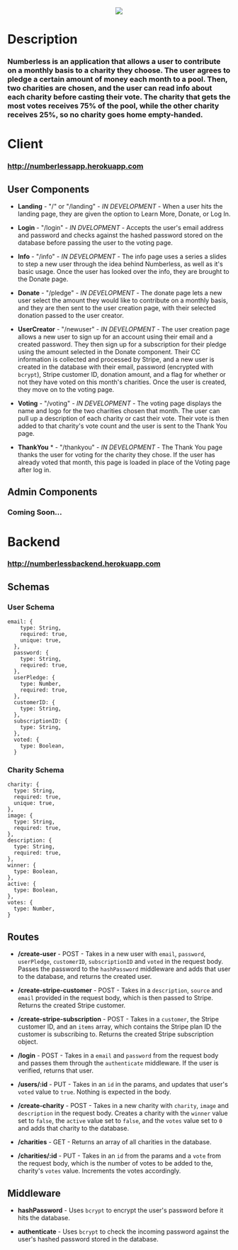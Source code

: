<p align="center">
  <br><br>
  <img src="https://i.imgur.com/QXCdALM.png">
</p>








# **Description**

### Numberless is an application that allows a user to contribute on a monthly basis to a charity they choose. The user agrees to pledge a certain amount of money each month to a pool. Then, two charities are chosen, and the user can read info about each charity before casting their vote. The charity that gets the most votes receives 75% of the pool, while the other charity receives 25%, so no charity goes home empty-handed.



# **Client**

### http://numberlessapp.herokuapp.com

## User Components

* **Landing** - "/" or "/landing" - *IN DEVELOPMENT* - When a user hits the landing page, they are given the option to Learn More, Donate, or Log In. 

* **Login** - "/login" - *IN DVELOPMENT* - Accepts the user's email address and password and checks against the hashed password stored on the database before passing the user to the voting page.

* **Info** - "/info" - *IN DEVELOPMENT* - The info page uses a series a slides to step a new user through the idea behind Numberless, as well as it's basic usage. Once the user has looked over the info, they are brought to the Donate page.

* **Donate** - "/pledge" - *IN DEVELOPMENT* - The donate page lets a new user select the amount they would like to contribute on a monthly basis, and they are then sent to the user creation page, with their selected donation passed to the user creator.

* **UserCreator** - "/newuser" - *IN DEVELOPMENT* - The user creation page allows a new user to sign up for an account using their email and a created password. They then sign up for a subscription for their pledge using the amount selected in the Donate component. Their CC information is collected and processed by Stripe, and a new user is created in the database with their email, password (encrypted with `bcrypt`), Stripe customer ID, donation amount, and a flag for whether or not they have voted on this month's charities. Once the user is created, they move on to the voting page.

* **Voting** - "/voting" - *IN DEVELOPMENT* - The voting page displays the name and logo for the two charities chosen that month. The user can pull up a description of each charity or cast their vote. Their vote is then added to that charity's vote count and the user is sent to the Thank You page.

* **ThankYou** * - "/thankyou" - *IN DEVELOPMENT* - The Thank You page thanks the user for voting for the charity they chose. If the user has already voted that month, this page is loaded in place of the Voting page after log in.

## Admin Components

### Coming Soon...

# **Backend**

### http://numberlessbackend.herokuapp.com

## Schemas

### User Schema

```
email: {
    type: String,
    required: true,
    unique: true,
  },
  password: {
    type: String,
    required: true,
  },
  userPledge: {
    type: Number,
    required: true,
  },
  customerID: {
    type: String,
  },
  subscriptionID: {
    type: String,
  },
  voted: {
    type: Boolean,
  }
  ```

  ### Charity Schema

  ```
  charity: {
    type: String,
    required: true,
    unique: true,
  },
  image: {
    type: String, 
    required: true,
  },
  description: {
    type: String,
    required: true,
  },
  winner: {
    type: Boolean,
  },
  active: {
    type: Boolean,
  },
  votes: {
    type: Number,
  }
  ```

## Routes

* **/create-user** - POST - Takes in a new user with `email`, `password`, `userPledge`, `customerID`, `subscriptionID` and `voted` in the request body. Passes the password to the `hashPassword` middleware and adds that user to the database, and returns the created user.

* **/create-stripe-customer** - POST - Takes in a `description`, `source` and `email` provided in the request body, which is then passed to Stripe. Returns the created Stripe customer.

* **/create-stripe-subscription** - POST - Takes in a `customer`, the Stripe customer ID, and an `items` array, which contains the Stripe plan ID the customer is subscribing to. Returns the created Stripe subscription object.

* **/login** - POST - Takes in a `email` and `password` from the request body and passes them through the `authenticate` middleware. If the user is verified, returns that user.

* **/users/:id** - PUT - Takes in an `id` in the params, and updates that user's `voted` value to `true`. Nothing is expected in the body.

* **/create-charity** - POST - Takes in a new charity with `charity`, `image` and `description` in the request body. Creates a charity with the `winner` value set to `false`, the `active` value set to `false`, and the `votes` value set to `0` and adds that charity to the database.

* **/charities** - GET - Returns an array of all charities in the database.

* **/charities/:id** - PUT - Takes in an `id` from the params and a `vote` from the request body, which is the number of votes to be added to the, charity's `votes` value. Increments the votes accordingly. 

## Middleware

* **hashPassword** - Uses `bcrypt` to encrypt the user's password before it hits the database.

* **authenticate** - Uses `bcrypt` to check the incoming password against the user's hashed password stored in the database.




